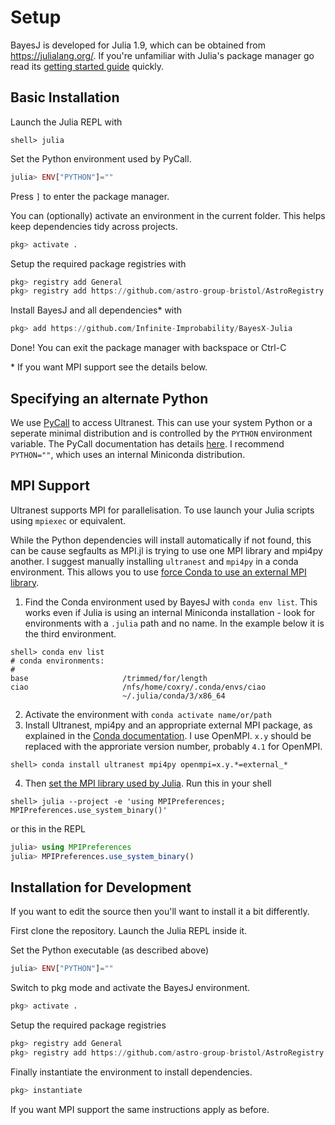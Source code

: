 # Setup

BayesJ is developed for Julia 1.9, which can be obtained from https://julialang.org/. If you're unfamiliar with Julia's package manager go read its [getting started guide](https://pkgdocs.julialang.org/v1/getting-started/) quickly.

## Basic Installation
Launch the Julia REPL with
```shell
shell> julia
```
Set the Python environment used by PyCall.
```julia
julia> ENV["PYTHON"]=""
```
Press `]` to enter the package manager.

You can (optionally) activate an environment in the current folder. This helps keep dependencies tidy across projects. 
```julia
pkg> activate .
```

Setup the required package registries with
```julia
pkg> registry add General
pkg> registry add https://github.com/astro-group-bristol/AstroRegistry
```
Install BayesJ and all dependencies* with
```julia 
pkg> add https://github.com/Infinite-Improbability/BayesX-Julia
```
 Done! You can exit the package manager with backspace or Ctrl-C

\* If you want MPI support see the details below.

## Specifying an alternate Python
We use [PyCall](https://github.com/JuliaPy/PyCall.jl) to access Ultranest. This can use your system Python or a seperate minimal distribution and is controlled by the `PYTHON` environment variable. The PyCall documentation has details [here](https://github.com/JuliaPy/PyCall.jl#specifying-the-python-version). I recommend `PYTHON=""`, which uses an internal Miniconda distribution.

## MPI Support
Ultranest supports MPI for parallelisation. To use launch your Julia scripts using `mpiexec` or equivalent.

While the Python dependencies will install automatically if not found, this can be cause segfaults as MPI.jl is trying to use one MPI library and mpi4py another. I suggest manually installing `ultranest` and `mpi4py` in a conda environment. This allows you to use [force Conda to use an external MPI library](https://conda-forge.org/docs/user/tipsandtricks.html#using-external-message-passing-interface-mpi-libraries).

1. Find the Conda environment used by BayesJ with `conda env list`. This works even if Julia is using an internal Miniconda installation - look for environments with a `.julia` path and no name. In the example below it is the third environment.
```shell
shell> conda env list
# conda environments:
#
base                     /trimmed/for/length
ciao                     /nfs/home/coxry/.conda/envs/ciao
                         ~/.julia/conda/3/x86_64
```
2. Activate the environment with `conda activate name/or/path`
3. Install Ultranest, mpi4py and an appropriate external MPI package, as explained in the [Conda documentation](https://conda-forge.org/docs/user/tipsandtricks.html#using-external-message-passing-interface-mpi-libraries). I use OpenMPI. `x.y` should be replaced with the approriate version number, probably `4.1` for OpenMPI.
```shell
shell> conda install ultranest mpi4py openmpi=x.y.*=external_*
```
4. Then [set the MPI library used by Julia](https://juliaparallel.org/MPI.jl/stable/configuration/). Run this in your shell
```shell
shell> julia --project -e 'using MPIPreferences; MPIPreferences.use_system_binary()'
```
or this in the REPL
```julia
julia> using MPIPreferences
julia> MPIPreferences.use_system_binary()
```

## Installation for Development
If you want to edit the source then you'll want to install it a bit differently.

First clone the repository. Launch the Julia REPL inside it.

Set the Python executable (as described above)
```julia
julia> ENV["PYTHON"]=""
```
Switch to pkg mode and activate the BayesJ environment.
```julia
pkg> activate .
```
Setup the required package registries
```julia
pkg> registry add General
pkg> registry add https://github.com/astro-group-bristol/AstroRegistry
```
Finally instantiate the environment to install dependencies.
```julia
pkg> instantiate
```
If you want MPI support the same instructions apply as before.